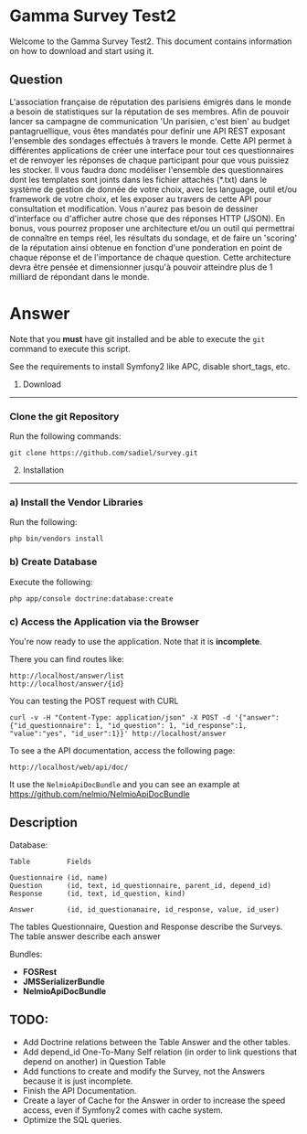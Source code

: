 Gamma Survey Test2
========================

Welcome to the Gamma Survey Test2. This document contains information on how to download and start using it.

Question 
--------

L'association française de réputation des parisiens émigrés dans le monde a besoin de statistiques sur la réputation de ses membres.
Afin de pouvoir lancer sa campagne de communication 'Un parisien, c'est bien' au budget pantagruellique, vous êtes mandatés pour definir une API REST exposant l'ensemble des sondages effectués à travers le monde. Cette API permet à différentes applications de créer une interface pour tout ces questionnaires et de renvoyer les réponses de chaque participant pour que vous puissiez les stocker.
Il vous faudra donc modéliser l'ensemble des questionnaires dont les templates sont joints dans les fichier attachés (*.txt) dans le système de gestion de donnée de votre choix, avec les language, outil et/ou framework de votre choix, et les exposer au travers de cette API pour consultation et modification. Vous n'aurez pas besoin de dessiner d'interface ou d'afficher autre chose que des réponses HTTP (JSON).
En bonus, vous pourrez proposer une architecture et/ou un outil qui permettrai de connaître en temps réel, les résultats du sondage, et de faire un 'scoring' de la réputation ainsi obtenue en fonction d'une ponderation en point de chaque réponse et de l'importance de chaque question. Cette architecture devra être pensée et dimensionner jusqu'à pouvoir atteindre plus de 1 milliard de répondant dans le monde.

Answer
======

Note that you **must** have git installed and be able to execute the `git` command to execute this script.

See the requirements to install Symfony2 like APC, disable short_tags, etc.


1) Download
--------------------------------

### Clone the git Repository

Run the following commands:

    git clone https://github.com/sadiel/survey.git

2) Installation
---------------

### a) Install the Vendor Libraries

Run the following:

    php bin/vendors install
    
### b) Create Database

Execute the following:

    php app/console doctrine:database:create
    

### c) Access the Application via the Browser

You're now ready to use the application. Note that it is **incomplete**.

There you can find routes like:

    http://localhost/answer/list
    http://localhost/answer/{id}

You can testing the POST request with CURL

    curl -v -H "Content-Type: application/json" -X POST -d '{"answer":{"id_questionnaire": 1, "id_question": 1, "id_response":1, "value":"yes", "id_user":1}}' http://localhost/answer

To see a the API documentation, access the following page:

    http://localhost/web/api/doc/
    
It use the `NelmioApiDocBundle` and you can see an example at https://github.com/nelmio/NelmioApiDocBundle


Description
-----------

Database:

    Table         Fields
    
    Questionnaire (id, name)
    Question      (id, text, id_questionnaire, parent_id, depend_id)
    Response      (id, text, id_question, kind)
    
    Answer        (id, id_questionanaire, id_response, value, id_user)

The tables Questionnaire, Question and Response describe the Surveys. The table answer describe each answer

Bundles:

* **FOSRest**
* **JMSSerializerBundle** 
* **NelmioApiDocBundle** 


TODO:
-----

* Add Doctrine relations between the Table Answer and the other tables.
* Add depend_id One-To-Many Self relation (in order to link questions that depend on another) in Question Table
* Add functions to create and modify the Survey, not the Answers because it is just incomplete.
* Finish the API Documentation.
* Create a layer of Cache for the Answer in order to increase the speed access, even if Symfony2 comes with cache system.
* Optimize the SQL queries. 


